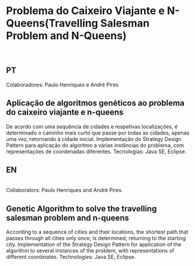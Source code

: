 # Problema do Caixeiro Viajante e N-Queens(Travelling Salesman Problem and N-Queens)
</br>
<h2>PT</h2>
Colaboradores: Paulo Henriques e André Pires

<h2>Aplicação de algoritmos genéticos ao problema do caixeiro viajante e n-queens </h2>
De acordo com uma sequência de cidades e respetivas localizações, é determinado o caminho mais curto que passe por todas as cidades, apenas uma vez, retornando à cidade inicial.
Implementação do Strategy Design Pattern para aplicação do algoritmo a várias instâncias do problema, com representações de coordenadas diferentes.
Tecnologias: Java SE, Eclipse.
</br>
<h2>EN</h2>
</br>
Collaborators: Paulo Henriques and André Pires.

<h2>Genetic Algorithm to solve the travelling salesman problem and n-queens </h2>
According to a sequence of cities and their locations, the shortest path that passes through all cities only once, is determined,  returning to the starting city.
Implementation of the Strategy Design Pattern for application of the algorithm to several instances of the problem, with representations of different coordinates.
Technologies: Java SE, Eclipse.
